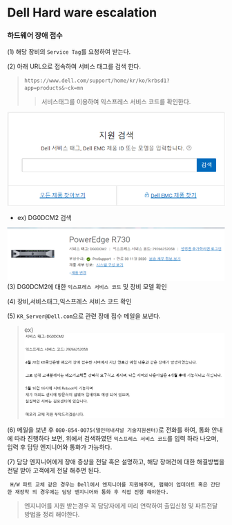 # Dell Hard ware escalation

### 하드웨어 장애 접수
(1) 해당 장비의 ```Service Tag```를 요청하여 받는다.  

(2) 아래 URL으로 접속하여 서비스 태그를 검색 한다.
> ```https://www.dell.com/support/home/kr/ko/krbsd1?app=products&~ck=mn```
>> 서비스태그를 이용하여 익스프레스 서비스 코드를 확인한다.

![지원](/1.png)
- ex) DG0DCM2 검색

![지원2](/2.png)
(3) DG0DCM2에 대한 ```익스프레스 서비스 코드``` 및 장비 모델 확인

(4) 장비,서비스태그,익스프레스 서비스 코드 확인

(5) ```KR_Server@Dell.com```으로 관련 장애 접수 메일을 보낸다.
> ex) ![지원3](/3.png)

(6) 메일을 보낸 후 ```080-854-0075(델인터내셔널 기술지원센터)```로 전화를 하여, 통화 안내에 따라 진행하다 보면, 위에서 검색하였던 ```익스프레스 서비스 코드```를 입력 하라 나오며, 입력 후 담당 엔지니어와 통화가 가능하다.

(7) 담당 엔지니어에게 장애 증상을 전달 혹은 설명하고, 해당 장애건에 대한 해결방법을 전달 받아 고객에게 전달 해주면 된다.

``` H/W 파트 교체 같은 경우는 Dell에서 엔지니어를 지원해주며, 펌웨어 업데이트 혹은 간단한 재장착 의 경우에는 담당 엔지니어와 통화 후 직접 진행 해야한다.```
> 엔지니어를 지원 받는경우 꼭 담당자에게 미리 연락하여 출입신청 및 파트전달 방법을 정리 해야한다.
